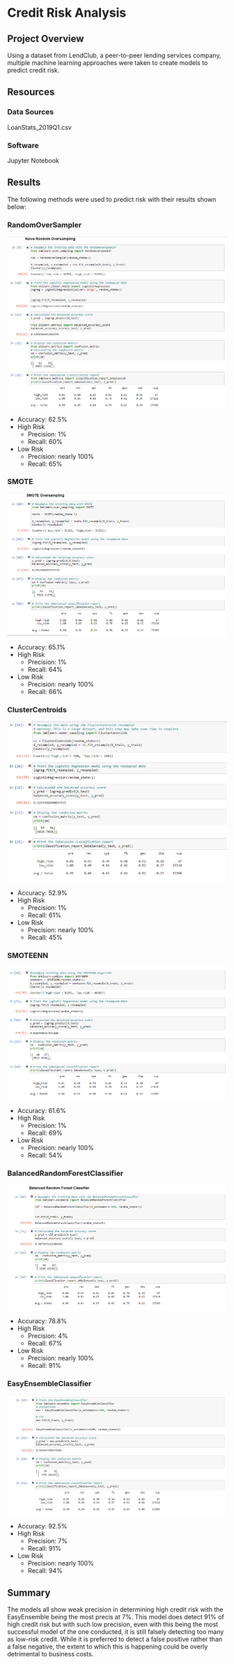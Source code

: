 # Credit Risk Analysis

## Project Overview

Using a dataset from LendClub, a peer-to-peer lending services company, multiple machine learning approaches were taken to create models to predict credit risk. 

## Resources


### Data Sources 

LoanStats_2019Q1.csv
	

### Software 

Jupyter Notebook

## Results

The following methods were used to predict risk with their results shown below:

### RandomOverSampler

![ros.png](ros.png)

* Accuracy:  62.5%
* High Risk 
  * Precision: 1%
  * Recall: 60%
* Low Risk
	* Precision: nearly 100%
	* Recall:  65%

### SMOTE

![smote.png](smote.png)

* Accuracy:  65.1%
* High Risk 
  * Precision: 1%
  * Recall: 64%
* Low Risk
	* Precision: nearly 100%
	* Recall: 66%


### ClusterCentroids

![cc.png](cc.png)

* Accuracy:  52.9%
* High Risk 
  * Precision: 1%
  * Recall: 61%
* Low Risk
	* Precision: nearly 100%
	* Recall:  45%


### SMOTEENN

![smoteenn.png](smoteenn.png)

* Accuracy:  61.6%
* High Risk 
  * Precision: 1%
  * Recall: 69%
* Low Risk
	* Precision: nearly 100%
	* Recall:  54%


### BalancedRandomForestClassifier

![rfc.png](rfc.png)

* Accuracy: 78.8% 
* High Risk 
  * Precision: 4%
  * Recall: 67%
* Low Risk
	* Precision: nearly 100%
	* Recall:  91%


### EasyEnsembleClassifier

![eec.png](eec.png)

* Accuracy:  92.5%
* High Risk 
  * Precision: 7%
  * Recall: 91%
* Low Risk
	* Precision: nearly 100%
	* Recall:  94%


## Summary

The models all show weak precision in determining high credit risk with the EasyEnsemble being the most precis at 7%. This model does detect 91% of high credit risk but with such low precision, even with this being the most successful model of the one conducted, it is still falsely detecting too many as low-risk credit. While it is preferred to detect a false positive rather than a false negative, the extent to which this is happening could be overly detrimental to business costs.
